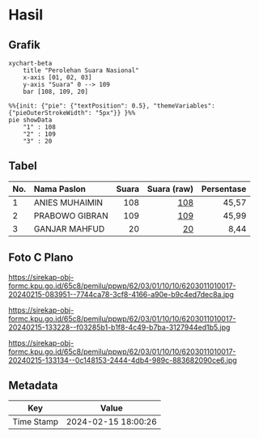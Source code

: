 # Hasil

## Grafik

```mermaid
xychart-beta
    title "Perolehan Suara Nasional"
    x-axis [01, 02, 03]
    y-axis "Suara" 0 --> 109
    bar [108, 109, 20]
```

```mermaid
%%{init: {"pie": {"textPosition": 0.5}, "themeVariables": {"pieOuterStrokeWidth": "5px"}} }%%
pie showData
    "1" : 108
    "2" : 109
    "3" : 20
```

## Tabel

| No. | Nama Paslon    | Suara | Suara (raw) | Persentase |
|:--- |:-------------- | -----:| -----------:| ----------:|
| 1   | ANIES MUHAIMIN | 108   | [108][p-1]  | 45,57      |
| 2   | PRABOWO GIBRAN | 109   | [109][p-2]  | 45,99      |
| 3   | GANJAR MAHFUD  | 20    | [20][p-3]   | 8,44       |


[p-1]: https://github.com/gigit-pemilu/pemilu-2024/blob/main/pilpres/hitung-suara/sub/62-kalimantan-tengah/sub/03-kapuas/sub/01-selat/sub/1010-selat-dalam/sub/017-tps/sub/paslon-1.txt
[p-2]: https://github.com/gigit-pemilu/pemilu-2024/blob/main/pilpres/hitung-suara/sub/62-kalimantan-tengah/sub/03-kapuas/sub/01-selat/sub/1010-selat-dalam/sub/017-tps/sub/paslon-2.txt
[p-3]: https://github.com/gigit-pemilu/pemilu-2024/blob/main/pilpres/hitung-suara/sub/62-kalimantan-tengah/sub/03-kapuas/sub/01-selat/sub/1010-selat-dalam/sub/017-tps/sub/paslon-3.txt

## Foto C Plano

https://sirekap-obj-formc.kpu.go.id/65c8/pemilu/ppwp/62/03/01/10/10/6203011010017-20240215-083951--7744ca78-3cf8-4166-a90e-b9c4ed7dec8a.jpg

https://sirekap-obj-formc.kpu.go.id/65c8/pemilu/ppwp/62/03/01/10/10/6203011010017-20240215-133228--f03285b1-b1f8-4c49-b7ba-3127944ed1b5.jpg

https://sirekap-obj-formc.kpu.go.id/65c8/pemilu/ppwp/62/03/01/10/10/6203011010017-20240215-133134--0c148153-2444-4db4-989c-883682090ce6.jpg


## Metadata

| Key        | Value               |
| ---------- | ------------------- |
| Time Stamp | 2024-02-15 18:00:26 |



